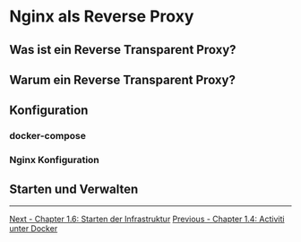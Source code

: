# Nginx als Reverse Proxy

## Was ist ein Reverse Transparent Proxy?

## Warum ein Reverse Transparent Proxy?

## Konfiguration

### docker-compose

### Nginx Konfiguration

## Starten und Verwalten




*****************

[Next - Chapter 1.6: Starten der Infrastruktur](starten-der-infrastruktur.md)
[Previous - Chapter 1.4: Activiti unter Docker](activiti-unter-docker.md)